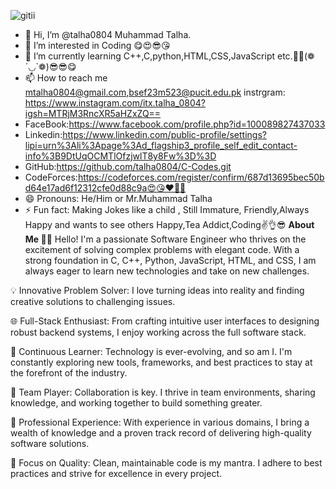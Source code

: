 
![gitii](https://github.com/talha0804/talha0804/assets/168374699/b52423a9-6099-443e-98de-68495cbfb104)  

- 👋 Hi, I’m @talha0804 Muhammad Talha.
- 👀 I’m interested in Coding 😋😍😎😘
- 🌱 I’m currently learning C++,C,python,HTML,CSS,JavaScript etc.🧑👨(❁´◡`❁)😎😎😋
- 📫 How to reach me mtalha0804@gmail.com,bsef23m523@pucit.edu.pk instrgram: https://www.instagram.com/itx.talha_0804?igsh=MTRjM3RncXR5aHZxZQ==
- FaceBook:https://www.facebook.com/profile.php?id=100089827437033
- Linkedin:https://www.linkedin.com/public-profile/settings?lipi=urn%3Ali%3Apage%3Ad_flagship3_profile_self_edit_contact-info%3B9DtUqOCMTlOfzjwlT8y8Fw%3D%3D
- GitHub:https://github.com/talha0804/C-Codes.git
- CodeForces:https://codeforces.com/register/confirm/687d13695bec50bd64e17ad6f12312cfe0d88c9a😍😘❤🤞😜
- 😄 Pronouns: He/Him or Mr.Muhammad Talha
- ⚡ Fun fact: Making Jokes like a child , Still Immature, Friendly,Always Happy and wants to see others Happy,Tea Addict,Coding✌👌😎
**About Me 👨‍💻**
Hello! I'm a passionate Software Engineer who thrives on the excitement of solving complex problems with elegant code. With a strong foundation in C, C++, Python, JavaScript, HTML, and CSS, I am always eager to learn new technologies and take on new challenges.

💡 Innovative Problem Solver: I love turning ideas into reality and finding creative solutions to challenging issues.

🌐 Full-Stack Enthusiast: From crafting intuitive user interfaces to designing robust backend systems, I enjoy working across the full software stack.

🚀 Continuous Learner: Technology is ever-evolving, and so am I. I'm constantly exploring new tools, frameworks, and best practices to stay at the forefront of the industry.

👥 Team Player: Collaboration is key. I thrive in team environments, sharing knowledge, and working together to build something greater.

💼 Professional Experience: With experience in various domains, I bring a wealth of knowledge and a proven track record of delivering high-quality software solutions.

🎯 Focus on Quality: Clean, maintainable code is my mantra. I adhere to best practices and strive for excellence in every project.

